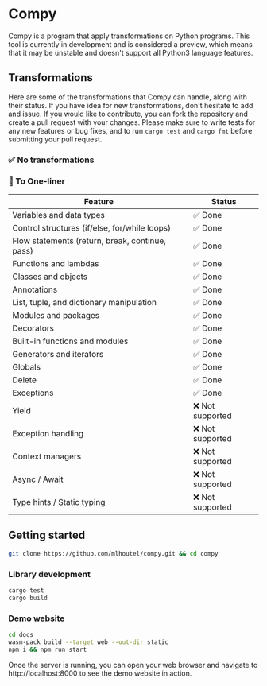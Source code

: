 # Compy

Compy is a program that apply transformations on Python programs. This tool is currently in development and is considered a preview, which means that it may be unstable and doesn't support all Python3 language features.

## Transformations

Here are some of the transformations that Compy can handle, along with their status. If you have idea for new transformations, don't hesitate to add and issue. If you would like to contribute, you can fork the repository and create a pull request with your changes. Please make sure to write tests for any new features or bug fixes, and to run `cargo test` and `cargo fmt` before submitting your pull request.

### :white_check_mark: No transformations

### :construction: To One-liner

| Feature                                         | Status                  |
| ----------------------------------------------- | ----------------------- |
| Variables and data types                        | :white_check_mark: Done |
| Control structures (if/else, for/while loops)   | :white_check_mark: Done |
| Flow statements (return, break, continue, pass) | :white_check_mark: Done |
| Functions and lambdas                           | :white_check_mark: Done |
| Classes and objects                             | :white_check_mark: Done |
| Annotations                                     | :white_check_mark: Done |
| List, tuple, and dictionary manipulation        | :white_check_mark: Done |
| Modules and packages                            | :white_check_mark: Done |
| Decorators                                      | :white_check_mark: Done |
| Built-in functions and modules                  | :white_check_mark: Done |
| Generators and iterators                        | :white_check_mark: Done |
| Globals                                         | :white_check_mark: Done |
| Delete                                          | :white_check_mark: Done |
| Exceptions                                      | :white_check_mark: Done |
| Yield                                           | :x: Not supported       |
| Exception handling                              | :x: Not supported       |
| Context managers                                | :x: Not supported       |
| Async / Await                                   | :x: Not supported       |
| Type hints / Static typing                      | :x: Not supported       |

## Getting started

```sh
git clone https://github.com/mlhoutel/compy.git && cd compy
```

### Library development

```sh
cargo test
cargo build
```

### Demo website

```sh
cd docs
wasm-pack build --target web --out-dir static
npm i && npm run start
```

Once the server is running, you can open your web browser and navigate to http://localhost:8000 to see the demo website in action.
